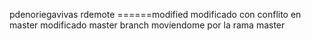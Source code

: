 pdenoriegavivas
rdemote
======modified
modificado con conflito en master
modificado master branch
moviendome por la rama master
